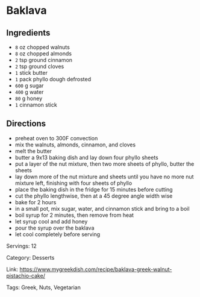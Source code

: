 # Baklava

## Ingredients

- `8` oz chopped walnuts
- `8` oz chopped almonds
- `2` tsp ground cinnamon
- `2` tsp ground cloves
- `1` stick butter
- `1` pack phyllo dough defrosted
- `600` g sugar
- `400` g water
- `80` g honey
- `1` cinnamon stick

## Directions

- preheat oven to 300F convection
- mix the walnuts, almonds, cinnamon, and cloves
- melt the butter
- butter a 9x13 baking dish and lay down four phyllo sheets
- put a layer of the nut mixture, then two more sheets of phyllo, butter the sheets
- lay down more of the nut mixture and sheets until you have no more nut mixture left, finishing with four sheets of phyllo
- place the baking dish in the fridge for 15 minutes before cutting
- cut the phyllo lengthwise, then at a 45 degree angle width wise
- bake for 2 hours
- in a small pot, mix sugar, water, and cinnamon stick and bring to a boil
- boil syrup for 2 minutes, then remove from heat
- let syrup cool and add honey
- pour the syrup over the baklava
- let cool completely before serving

Servings: 12

Category: Desserts

Link: https://www.mygreekdish.com/recipe/baklava-greek-walnut-pistachio-cake/

Tags: Greek, Nuts, Vegetarian

